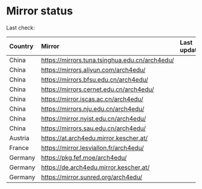 <script src="./time.js"></script>
# Mirror status
Last check: <script type="text/javascript">localize(1725956823.098635);</script>

|Country|Mirror|Last update|
|:------|:-----|:----------|
|China|https://mirrors.tuna.tsinghua.edu.cn/arch4edu/|<script type="text/javascript">localize(1725907282);</script>|
|China|https://mirrors.aliyun.com/arch4edu/|<script type="text/javascript">localize(1725907282);</script>|
|China|https://mirrors.bfsu.edu.cn/arch4edu/|<script type="text/javascript">localize(1725907282);</script>|
|China|https://mirrors.cernet.edu.cn/arch4edu/|<script type="text/javascript">localize(1725907282);</script>|
|China|https://mirror.iscas.ac.cn/arch4edu/|<script type="text/javascript">localize(1725907282);</script>|
|China|https://mirrors.nju.edu.cn/arch4edu/|<script type="text/javascript">localize(1725864150);</script>|
|China|https://mirror.nyist.edu.cn/arch4edu/|<script type="text/javascript">localize(1725907282);</script>|
|China|https://mirrors.sau.edu.cn/arch4edu/|<script type="text/javascript">localize(1725907282);</script>|
|Austria|https://at.arch4edu.mirror.kescher.at/|<script type="text/javascript">localize(1725907282);</script>|
|France|https://mirror.lesviallon.fr/arch4edu/|<script type="text/javascript">localize(1725907282);</script>|
|Germany|https://pkg.fef.moe/arch4edu/|<script type="text/javascript">localize(1725907282);</script>|
|Germany|https://de.arch4edu.mirror.kescher.at/|<script type="text/javascript">localize(1725907282);</script>|
|Germany|https://mirror.sunred.org/arch4edu/|<script type="text/javascript">localize(1725907282);</script>|

<script src="./tablefilter/tablefilter.js"></script>
<script src="./table.js"></script>
